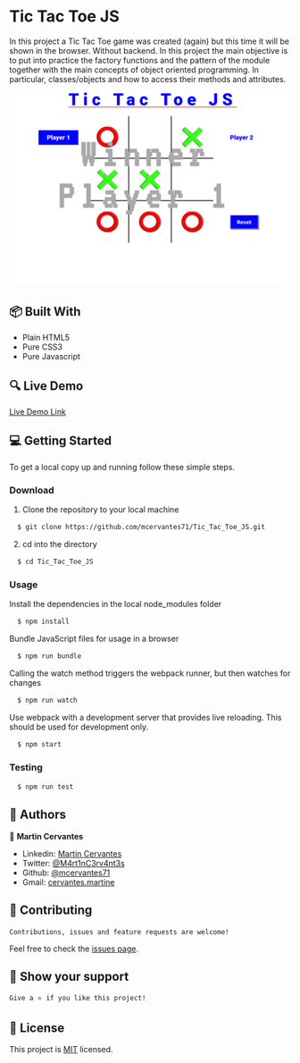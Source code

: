 # Tic Tac Toe JS

In this project a Tic Tac Toe game was created (again) but this time it will be shown in the browser. Without backend. In this project the main objective is to put into practice the factory functions and the pattern of the module together with the main concepts of object oriented programming. In particular, classes/objects and how to access their methods and attributes.

![screenshot](./Screenshot.png)

## :package: Built With

- Plain HTML5
- Pure CSS3
- Pure Javascript

## :mag: Live Demo

[Live Demo Link](https://mcervantes71.github.io/Tic_Tac_Toe_JS/index.html)

## :computer: Getting Started

To get a local copy up and running follow these simple steps.


### Download

1) Clone the repository to your local machine

```sh
  $ git clone https://github.com/mcervantes71/Tic_Tac_Toe_JS.git
```

2) cd into the directory

```sh
  $ cd Tic_Tac_Toe_JS
```

### Usage

Install the dependencies in the local node_modules folder

```sh
  $ npm install
```

Bundle JavaScript files for usage in a browser

```sh
  $ npm run bundle
```

Calling the watch method triggers the webpack runner, but then watches for changes

```sh
  $ npm run watch
```

Use webpack with a development server that provides live reloading. This should be used for development only.

```sh
  $ npm start
```

### Testing

```sh
  $ npm run test
```

## :busts_in_silhouette: Authors

👤 **Martin Cervantes**

- Linkedin: [Martin Cervantes](https://www.linkedin.com/in/cervantesmartin/)
- Twitter: [@M4rt1nC3rv4nt3s](https://twitter.com/M4rt1nC3rv4nt3s)
- Github: [@mcervantes71](https://github.com/mcervantes71)
- Gmail: [cervantes.martine](mailto:cervantes.martine@gmail.com)

## 🤝 Contributing

    Contributions, issues and feature requests are welcome!

Feel free to check the [issues page](../../issues).

## :star2: Show your support

    Give a ⭐️ if you like this project!

## 📝 License

This project is [MIT](lic.url) licensed.

